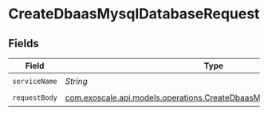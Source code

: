 # CreateDbaasMysqlDatabaseRequest


## Fields

| Field                                                                                                                                    | Type                                                                                                                                     | Required                                                                                                                                 | Description                                                                                                                              |
| ---------------------------------------------------------------------------------------------------------------------------------------- | ---------------------------------------------------------------------------------------------------------------------------------------- | ---------------------------------------------------------------------------------------------------------------------------------------- | ---------------------------------------------------------------------------------------------------------------------------------------- |
| `serviceName`                                                                                                                            | *String*                                                                                                                                 | :heavy_check_mark:                                                                                                                       | N/A                                                                                                                                      |
| `requestBody`                                                                                                                            | [com.exoscale.api.models.operations.CreateDbaasMysqlDatabaseRequestBody](../../models/operations/CreateDbaasMysqlDatabaseRequestBody.md) | :heavy_check_mark:                                                                                                                       | N/A                                                                                                                                      |